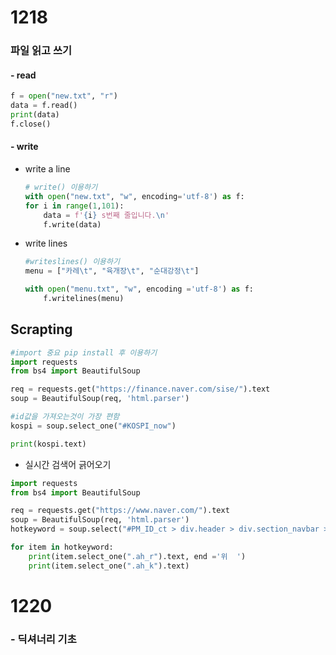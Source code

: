 # 1218

###  파일 읽고 쓰기

#### - read
```python 
f = open("new.txt", "r") 
data = f.read()
print(data)
f.close()
```


#### - write
 - write a line
   

    ```python 
    # write() 이용하기
    with open("new.txt", "w", encoding='utf-8') as f:
    for i in range(1,101):
        data = f'{i} s번째 줄입니다.\n'
        f.write(data)
    ```

 - write lines

    ```python
    #writeslines() 이용하기
    menu = ["카레\t", "육개장\t", "순대강정\t"]

    with open("menu.txt", "w", encoding ='utf-8') as f:
        f.writelines(menu)
    ```



## Scrapting

```python
#import 중요 pip install 후 이용하기 
import requests
from bs4 import BeautifulSoup

req = requests.get("https://finance.naver.com/sise/").text
soup = BeautifulSoup(req, 'html.parser')

#id값을 가져오는것이 가장 편함
kospi = soup.select_one("#KOSPI_now")

print(kospi.text)
```


- 실시간 검색어 긁어오기

```python 
import requests
from bs4 import BeautifulSoup

req = requests.get("https://www.naver.com/").text
soup = BeautifulSoup(req, 'html.parser')
hotkeyword = soup.select("#PM_ID_ct > div.header > div.section_navbar > div.area_hotkeyword.PM_CL_realtimeKeyword_base > div.ah_roll.PM_CL_realtimeKeyword_rolling_base > div > ul > .ah_item")

for item in hotkeyword:
    print(item.select_one(".ah_r").text, end ='위  ')
    print(item.select_one(".ah_k").text)
```

   

# 1220

### - 딕셔너리 기초



